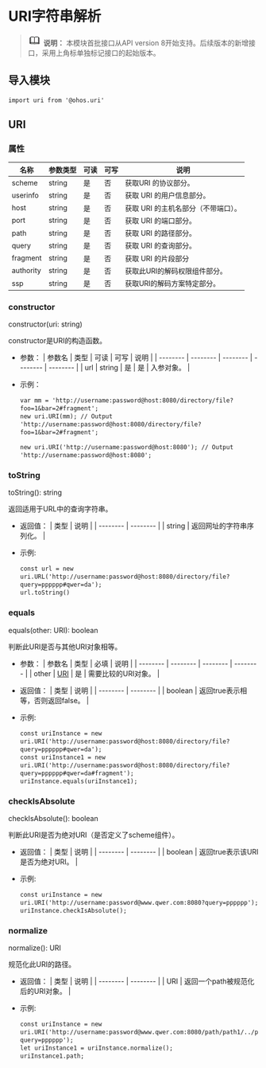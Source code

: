 # URI字符串解析

> ![icon-note.gif](public_sys-resources/icon-note.gif) **说明：**
> 本模块首批接口从API version 8开始支持。后续版本的新增接口，采用上角标单独标记接口的起始版本。


## 导入模块

```
import uri from '@ohos.uri'  
```

## URI


### 属性

| 名称 | 参数类型 | 可读 | 可写 | 说明 |
| -------- | -------- | -------- | -------- | -------- |
| scheme | string | 是 | 否 | 获取URI&nbsp;的协议部分。 |
| userinfo | string | 是 | 否 | 获取&nbsp;URI&nbsp;的用户信息部分。 |
| host | string | 是 | 否 | 获取&nbsp;URI&nbsp;的主机名部分（不带端口）。 |
| port | string | 是 | 否 | 获取&nbsp;URI&nbsp;的端口部分。 |
| path | string | 是 | 否 | 获取&nbsp;URI&nbsp;的路径部分。 |
| query | string | 是 | 否 | 获取&nbsp;URI&nbsp;的查询部分。 |
| fragment | string | 是 | 否 | 获取&nbsp;URI&nbsp;的片段部分 |
| authority | string | 是 | 否 | 获取此URI的解码权限组件部分。 |
| ssp | string | 是 | 否 | 获取URI的解码方案特定部分。 |


### constructor

constructor(uri: string)

constructor是URI的构造函数。

- 参数：
  | 参数名 | 类型 | 可读 | 可写 | 说明 |
  | -------- | -------- | -------- | -------- | -------- |
  | url | string | 是 | 是 | 入参对象。 |

- 示例：
  ```
  var mm = 'http://username:password@host:8080/directory/file?foo=1&bar=2#fragment';
  new uri.URI(mm); // Output 'http://username:password@host:8080/directory/file?foo=1&bar=2#fragment';
  ```
  ```
  new uri.URI('http://username:password@host:8080'); // Output 'http://username:password@host:8080';
  ```


### toString

toString(): string

返回适用于URL中的查询字符串。

- 返回值：
  | 类型 | 说明 |
  | -------- | -------- |
  | string | 返回网址的字符串序列化。 |

- 示例:
  ```
  const url = new uri.URL('http://username:password@host:8080/directory/file?query=pppppp#qwer=da');
  url.toString()
  ```


### equals

equals(other: URI): boolean

判断此URI是否与其他URI对象相等。

- 参数：
  | 参数名 | 类型 | 必填 | 说明 |
  | -------- | -------- | -------- | -------- |
  | other | [URI](#uri) | 是 | 需要比较的URI对象。 |

- 返回值：
  | 类型 | 说明 |
  | -------- | -------- |
  | boolean | 返回true表示相等，否则返回false。 |

- 示例:
  ```
  const uriInstance = new uri.URI('http://username:password@host:8080/directory/file?query=pppppp#qwer=da');
  const uriInstance1 = new uri.URI('http://username:password@host:8080/directory/file?query=pppppp#qwer=da#fragment');
  uriInstance.equals(uriInstance1);
  ```

### checkIsAbsolute

checkIsAbsolute(): boolean

判断此URI是否为绝对URI（是否定义了scheme组件）。

- 返回值：
  | 类型 | 说明 |
  | -------- | -------- |
  | boolean | 返回true表示该URI是否为绝对URI。 |

- 示例:
  ```
  const uriInstance = new uri.URI('http://username:password@www.qwer.com:8080?query=pppppp');
  uriInstance.checkIsAbsolute();
  ```


### normalize

normalize(): URI

规范化此URI的路径。

- 返回值：
  | 类型 | 说明 |
  | -------- | -------- |
  | URI | 返回一个path被规范化后的URI对象。 |

- 示例:
  ```
  const uriInstance = new uri.URI('http://username:password@www.qwer.com:8080/path/path1/../path2/./path3?query=pppppp');
  let uriInstance1 = uriInstance.normalize();
  uriInstance1.path;
  ```
